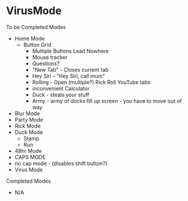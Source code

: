 # VirusMode

To be Completed Modes
- Home Mode
  - Button Grid
    - Multiple Buttons Lead Nowhere
    - Mouse tracker
    - Questions?
    - "New Tab" - Closes current tab
    - Hey Siri - "Hey Siri, call mum"
    - Rolling - Open (multiple?) Rick Roll YouTube tabs
    - inconvenient Calculator 
    - Duck - steals your stuff
    - Army - army of ducks fill up screen - you have to move out of way
- Blur Mode
- Party Mode
- Rick Mode
- Duck Mode
  - Stamp
  - Run
- 48hr Mode
- CAPS MODE
- no cap mode - (disables shift button?)
- Virus Mode

Completed Modes 
- N/A
